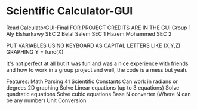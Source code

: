 # Scientific Calculator-GUI
Read CalculatorGUI-Final FOR PROJECT
CREDITS ARE IN THE GUI
Group 1
                Aly Elsharkawy  SEC 2
                Belal Salem SEC 1
                Hazem Mohammed SEC 2

PUT VARIABLES USING KEYBOARD AS CAPITAL LETTERS
LIKE (X,Y,Z)
GRAPHING Y = func(X)

It's not perfect at all but it was fun and was a nice experience with friends
and how to work in a group project
and well, the code is a mess but yeah.


Features:
Math Parsing
41 Scientific Constants
Can work in radians or degrees
2D graphing
Solve Linear equations (up to 3 equations)
Solve quadratic equations
Solve cubic equations
Base N converter (Where N can be any number)
Unit Conversion
